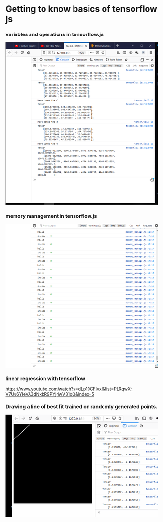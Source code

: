 # Getting to know basics of tensorflow js

### variables and operations in tensorflow.js
![](variables_operations.png)

### memory management in tensorflow.js
![](memory_manage.png)

### linear regression with tensorflow
https://www.youtube.com/watch?v=dLp10CFIvxI&list=PLRqwX-V7Uu6YIeVA3dNxbR9PYj4wV31oQ&index=5

### Drawing a line of best fit trained on randomly generated points. 

![](line.gif)
